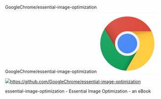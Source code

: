 GoogleChrome/essential-image-optimization

GoogleChrome/essential-image-optimization
![](../_resources/7cb1d31d28b1460410b3df75cf12a9b7.png)

![](../_resources/8e7c4882d6ca034f0e14355cbae1d8f9.png)https://github.com/GoogleChrome/essential-image-optimization

essential-image-optimization - Essential Image Optimization - an eBook